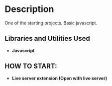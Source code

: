 <h1>Description</h1>
One of the starting projects. Basic javascript.
<br />

<h2>Libraries and Utilities Used</h2>

- <b>Javascript</b>

<h2>HOW TO START:</h2>

- <b>Live server extension (Open with live server)</b>
